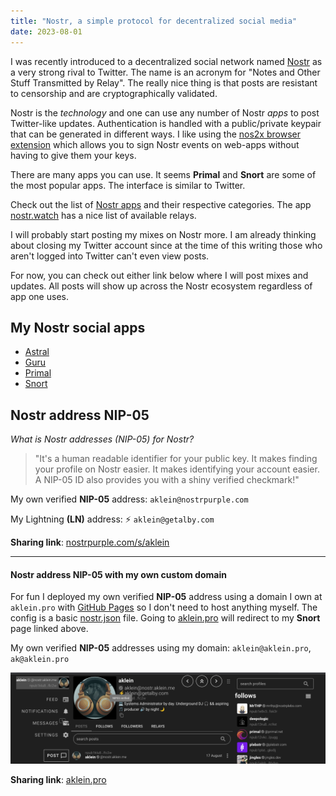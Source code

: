 ```yaml
---
title: "Nostr, a simple protocol for decentralized social media"
date: 2023-08-01
---
```

I was recently introduced to a decentralized social network named <a href="https://nostr.com/" target="_blank">Nostr</a> as a very strong rival to Twitter. The name is an acronym for "Notes and Other Stuff Transmitted by Relay". The really nice thing is that posts are resistant to censorship and are cryptographically validated.

Nostr is the _technology_ and one can use any number of Nostr _apps_ to post Twitter-like updates. Authentication is handled with a public/private keypair that can be generated in different ways. I like using the <a href="https://chrome.google.com/webstore/detail/nos2x/kpgefcfmnafjgpblomihpgmejjdanjjp" target="_blank">nos2x browser extension</a> which allows you to sign Nostr events on web-apps without having to give them your keys.

There are many apps you can use. It seems **Primal** and **Snort** are some of the most popular apps. The interface is similar to Twitter.

 Check out the list of <a href="https://www.nostrapps.com/" target="_blank">Nostr apps</a> and their respective categories. The app <a href="https://nostr.watch/relays/find" target="_blank">nostr.watch</a> has a nice list of available relays.

I will probably start posting my mixes on Nostr more. I am already thinking about closing my Twitter account since at the time of this writing those who aren't logged into Twitter can't even view posts.

For now, you can check out either link below where I will post mixes and updates. All posts will show up across the Nostr ecosystem regardless of app one uses.

## My Nostr social apps
* <a href="https://astral.ninja/npub1klu8hw9j229ywvllmtpfj0uq2uet39er2vgp5wnxal5memjfr8pqcflc2w" target="_blank" alt="My astral.ninja social page">Astral</a>
* <a href="https://www.nostr.guru/p/b7f87bb8b2528a4733ffdac2993f805732b8972353101a3a66efe9bcee4919c2" target="_blank" alt="My Nostr.Guru social page">Guru</a>
* <a href="https://primal.net/p/npub1klu8hw9j229ywvllmtpfj0uq2uet39er2vgp5wnxal5memjfr8pqcflc2w" target="_blank" alt="My Primal social page">Primal</a>
* <a href="https://snort.social/p/npub1klu8hw9j229ywvllmtpfj0uq2uet39er2vgp5wnxal5memjfr8pqcflc2w" target="_blank" alt="My Snort social page">Snort</a>

## Nostr address NIP-05
_What is Nostr addresses (NIP-05) for Nostr?_

>"It's a human readable identifier for your public key. It makes finding your profile on Nostr easier. It makes identifying your account easier. A NIP-05 ID also provides you with a shiny verified checkmark!"

My own verified **NIP-05** address: `aklein@nostrpurple.com`

My Lightning **(LN)** address: ⚡ `aklein@getalby.com`

**Sharing link**: <a href="https://nostrpurple.com/s/aklein" target="_blank">nostrpurple.com/s/aklein</a>

---

#### Nostr address NIP-05 with my own custom domain
For fun I deployed my own verified **NIP-05** address using a domain I own at `aklein.pro` with <a href="https://github.com/KDN-Cloud/nip-05-2" target="_blank">GitHub Pages</a> so I don't need to host anything myself. The config is a basic <a href="https://aklein.pro/.well-known/nostr.json" target="_blank">nostr.json</a> file. Going to <a href="https://aklein.pro" target="_blank">aklein.pro</a> will redirect to my **Snort** page linked above.

My own verified **NIP-05** addresses using my domain: `aklein@aklein.pro`, `ak@aklein.pro`

![NIP-05 verified](https://raw.githubusercontent.com/KDN-Cloud/b.aklein.studio/main/_posts/img/nip-05%20verified.png)

**Sharing link**: <a href="https://snort.social/p/npub1klu8hw9j229ywvllmtpfj0uq2uet39er2vgp5wnxal5memjfr8pqcflc2w" target="_blank">aklein.pro</a>
